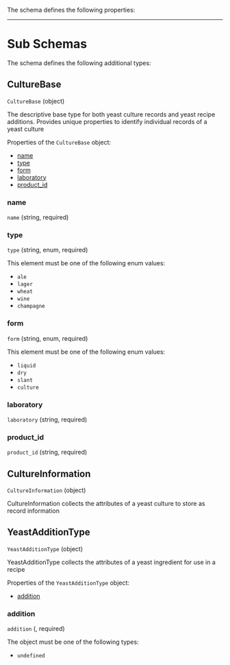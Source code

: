 The schema defines the following properties:

---

# Sub Schemas

The schema defines the following additional types:

## CultureBase
`CultureBase` (object)

The descriptive base type for both yeast culture records and yeast recipe additions. Provides unique properties to identify individual records of a yeast culture

Properties of the `CultureBase` object:

* [name](#name)
* [type](#type)
* [form](#form)
* [laboratory](#laboratory)
* [product_id](#product_id)

### name
 `name` (string, required)

### type
 `type` (string, enum, required)

This element must be one of the following enum values:

* `ale`
* `lager`
* `wheat`
* `wine`
* `champagne`

### form
 `form` (string, enum, required)

This element must be one of the following enum values:

* `liquid`
* `dry`
* `slant`
* `culture`

### laboratory
 `laboratory` (string, required)

### product_id
 `product_id` (string, required)

## CultureInformation
`CultureInformation` (object)

CultureInformation collects the attributes of a yeast culture to store as record information

## YeastAdditionType
`YeastAdditionType` (object)

YeastAdditionType collects the attributes of a yeast ingredient for use in a recipe

Properties of the `YeastAdditionType` object:

* [addition](#addition)

### addition
 `addition` (, required)

The object must be one of the following types:

* `undefined`